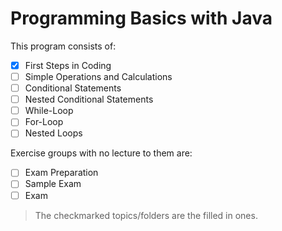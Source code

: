 # Programming Basics with Java

This program consists of:
- [x] First Steps in Coding
- [ ] Simple Operations and Calculations
- [ ] Conditional Statements
- [ ] Nested Conditional Statements
- [ ] While-Loop
- [ ] For-Loop
- [ ] Nested Loops

Exercise groups with no lecture to them are:
- [ ] Exam Preparation
- [ ] Sample Exam
- [ ] Exam

> The checkmarked topics/folders are the filled in ones.
